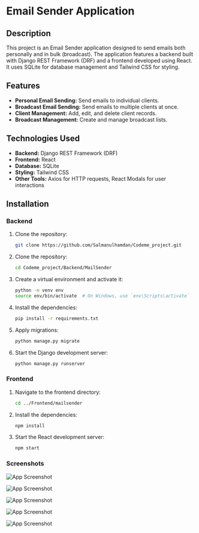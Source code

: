 # Email Sender Application

## Description

This project is an Email Sender application designed to send emails both personally and in bulk (broadcast). The application features a backend built with Django REST Framework (DRF) and a frontend developed using React. It uses SQLite for database management and Tailwind CSS for styling.

## Features

- **Personal Email Sending:** Send emails to individual clients.
- **Broadcast Email Sending:** Send emails to multiple clients at once.
- **Client Management:** Add, edit, and delete client records.
- **Broadcast Management:** Create and manage broadcast lists.

## Technologies Used

- **Backend:** Django REST Framework (DRF)
- **Frontend:** React
- **Database:** SQLite
- **Styling:** Tailwind CSS
- **Other Tools:** Axios for HTTP requests, React Modals for user interactions

## Installation

### Backend

1. Clone the repository:

   ```bash
   git clone https://github.com/Salmanulhamdan/Codeme_project.git

2. Clone the repository:

   ```bash
   cd Codeme_project/Backend/MailSender

3. Create a virtual environment and activate it:

   ```bash
   python -m venv env
   source env/bin/activate  # On Windows, use `env\Scripts\activate`

4. Install the dependencies:
    ```bash
    pip install -r requirements.txt

5. Apply migrations:
    ```bash
    python manage.py migrate

6. Start the Django development server:
    ```bash
    python manage.py runserver


### Frontend

1. Navigate to the frontend directory:
    ```bash
    cd ../Frontend/mailsender

2. Install the dependencies:
    ```bash
    npm install

3. Start the React development server:
    ```bash
    npm start

### Screenshots

![App Screenshot](./Screenshots/5.png)

![App Screenshot](./Screenshots/4.png)

![App Screenshot](./Screenshots/3.png)

![App Screenshot](./Screenshots/2.png)

![App Screenshot](./Screenshots/1.png)

